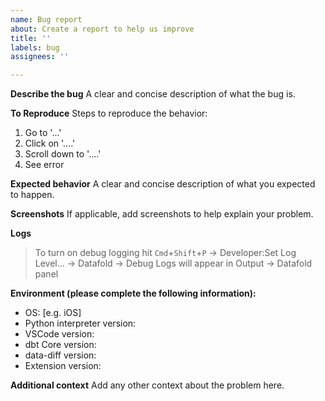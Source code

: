 ```yaml
---
name: Bug report
about: Create a report to help us improve
title: ''
labels: bug
assignees: ''

---
```


**Describe the bug**
A clear and concise description of what the bug is.

**To Reproduce**
Steps to reproduce the behavior:
1. Go to '...'
2. Click on '....'
3. Scroll down to '....'
4. See error

**Expected behavior**
A clear and concise description of what you expected to happen.

**Screenshots**
If applicable, add screenshots to help explain your problem.

**Logs**
> To turn on debug logging hit `Cmd`+`Shift`+`P` -> Developer:Set Log Level... -> Datafold -> Debug
> Logs will appear in Output -> Datafold  panel

**Environment (please complete the following information):**
- OS: [e.g. iOS]
- Python interpreter version:
- VSCode version:
- dbt Core version:
- data-diff version:
- Extension version:

**Additional context**
Add any other context about the problem here.
